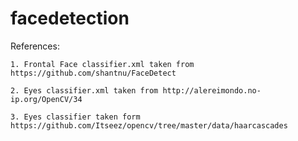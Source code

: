 facedetection
=============
References:

    1. Frontal Face classifier.xml taken from https://github.com/shantnu/FaceDetect
    
    2. Eyes classifier.xml taken from http://alereimondo.no-ip.org/OpenCV/34
    
    3. Eyes classifier taken form https://github.com/Itseez/opencv/tree/master/data/haarcascades
